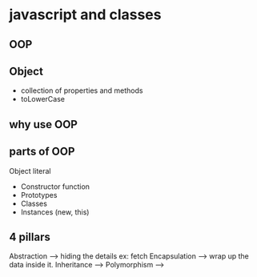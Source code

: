 # javascript and classes

## OOP

## Object
- collection of properties and methods
- toLowerCase

## why use OOP

## parts of OOP
Object literal 

- Constructor function
- Prototypes
- Classes
- Instances (new, this)


## 4 pillars
Abstraction    --> hiding the details  ex: fetch
Encapsulation  --> wrap up the data inside it.
Inheritance    -->
Polymorphism   -->